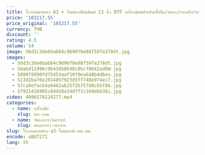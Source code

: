```yaml
---
title: โรงงานขายตรง A3 + โดยตรงฟิล์มพิมพ์ 13 นิ้ว DTF เครื่องพิมพ์สําหรับเสื้อยืด/หมวก/กระเป๋า/รองเท้า DIY รูปแบบ
price: '103217.55'
price_original: '103217.55'
currency: THB
discount: ''
rating: 4.5
volume: 54
image: S6d3c3de0dab84c969070e88f597a378dt.jpg
images:
  - S6d3c3de0dab84c969070e88f597a378dt.jpg
  - Sdabd11996c9b43db8b40c8bcf8642ad6W.jpg
  - S090f8890fd75453aaf10f0ea648b4d6ev.jpg
  - S13d2ba76e201485f923d5ff748e974ec7.jpg
  - S7ca9efacb4a9462ab2572b75740cb5f06.jpg
  - S7921426905c84438a3ddff1c169db636i.jpg
video: 4000270224277.mp4
categories:
  - name: เครื่องมือ
    slug: เคร-องม
  - name: วัดและการวิเคราะห์
    slug: ดและการว-เคราะห
slug: โรงงานขายตรง-a3-โดยตรงฟ-มพ-มพ
encode: oBGT27I
lang: th
---
```

  
